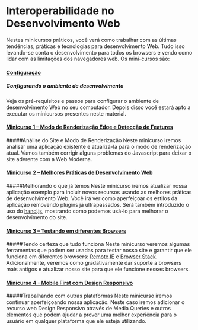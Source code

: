 # Interoperabilidade no  Desenvolvimento Web #

Nestes minicursos práticos, você verá como trabalhar com as últimas tendências, práticas e tecnologias para desenvolvimento Web. Tudo isso levando-se conta o desenvolvimento para todos os browsers e vendo como lidar com as limitações dos navegadores web.
Os mini-cursos são:

#### [Configuração](_setup)
##### Configurando o ambiente de desenvolvimento #####
Veja os pré-requisitos e passos para configurar o ambiente de desenvolvimento Web no seu computador. Depois disso você estará apto a executar os minicursos presentes neste material.

#### [Minicurso 1 – Modo de Renderização Edge e Detecção de Features](sitescan-rendermode)
#####Análise do Site e Modo de Renderização
Neste minicurso iremos analisar uma aplicação existente e atualizá-la para o modo de renderização atual. Vamos também corrigir alguns problemas do Javascript para deixar o site aderente com a Web Moderna.

#### [Minicurso 2 – Melhores Práticas de Desenvolvimento Web](best-practices) 
#####Melhorando o que já temos
Neste minicurso iremos atualizar nossa aplicação exemplo para incluir novos recursos usando as melhores práticas de desenvolvimento Web. Você irá ver como aperfeiçoar os estilos da aplicação removendo plugins já ultrapassados. Será também introduzido o uso do [hand.js](https://handjs.codeplex.com/), mostrando como podemos usá-lo para melhorar o desenvolvimento do site.

#### [Minicurso 3 – Testando em diferentes Browsers](testing)
#####Tendo certeza que tudo funciona
Neste minicurso veremos algumas ferramentas que podem ser usadas para testar nosso site e garantir que ele funciona em diferentes browsers: [Remote IE](https://remote.modern.ie/) e [Browser Stack](http://www.browserstack.com/). Adicionalmente, veremos como gradativamente dar suporte a browsers mais antigos e atualizar nosso site para que ele funcione nesses browsers.

#### [Minicurso 4 - Mobile First com Design Responsivo](mobile-first-design)
#####Trabalhando com outras plataformas
Neste minicurso iremos continuar aperfeiçoando nossa aplicação. Neste caso iremos adicionar o recurso web Design Responsivo através de Media Queries e outros elementos que podem ajudar a prover uma melhor experiência para o usuário em qualquer plataforma que ele esteja utilizando.